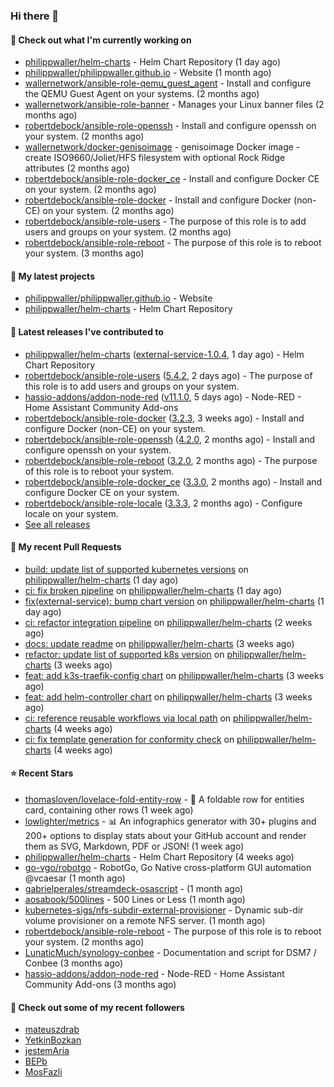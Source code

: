 ### Hi there 👋

#### 👷 Check out what I'm currently working on

- [philippwaller/helm-charts](https://github.com/philippwaller/helm-charts) - Helm Chart Repository (1 day ago)
- [philippwaller/philippwaller.github.io](https://github.com/philippwaller/philippwaller.github.io) - Website (1 month ago)
- [wallernetwork/ansible-role-qemu_guest_agent](https://github.com/wallernetwork/ansible-role-qemu_guest_agent) - Install and configure the QEMU Guest Agent on your systems. (2 months ago)
- [wallernetwork/ansible-role-banner](https://github.com/wallernetwork/ansible-role-banner) - Manages your Linux banner files (2 months ago)
- [robertdebock/ansible-role-openssh](https://github.com/robertdebock/ansible-role-openssh) - Install and configure openssh on your system. (2 months ago)
- [wallernetwork/docker-genisoimage](https://github.com/wallernetwork/docker-genisoimage) - genisoimage Docker image - create ISO9660/Joliet/HFS filesystem with optional Rock Ridge attributes (2 months ago)
- [robertdebock/ansible-role-docker_ce](https://github.com/robertdebock/ansible-role-docker_ce) - Install and configure Docker CE on your system. (2 months ago)
- [robertdebock/ansible-role-docker](https://github.com/robertdebock/ansible-role-docker) - Install and configure Docker (non-CE) on your system. (2 months ago)
- [robertdebock/ansible-role-users](https://github.com/robertdebock/ansible-role-users) - The purpose of this role is to add users and groups on your system. (2 months ago)
- [robertdebock/ansible-role-reboot](https://github.com/robertdebock/ansible-role-reboot) - The purpose of this role is to reboot your system. (3 months ago)

#### 🌱 My latest projects

- [philippwaller/philippwaller.github.io](https://github.com/philippwaller/philippwaller.github.io) - Website
- [philippwaller/helm-charts](https://github.com/philippwaller/helm-charts) - Helm Chart Repository

#### 🔭 Latest releases I've contributed to

- [philippwaller/helm-charts](https://github.com/philippwaller/helm-charts) ([external-service-1.0.4](https://github.com/philippwaller/helm-charts/releases/tag/external-service-1.0.4), 1 day ago) - Helm Chart Repository
- [robertdebock/ansible-role-users](https://github.com/robertdebock/ansible-role-users) ([5.4.2](https://github.com/robertdebock/ansible-role-users/releases/tag/5.4.2), 2 days ago) - The purpose of this role is to add users and groups on your system.
- [hassio-addons/addon-node-red](https://github.com/hassio-addons/addon-node-red) ([v11.1.0](https://github.com/hassio-addons/addon-node-red/releases/tag/v11.1.0), 5 days ago) - Node-RED - Home Assistant Community Add-ons
- [robertdebock/ansible-role-docker](https://github.com/robertdebock/ansible-role-docker) ([3.2.3](https://github.com/robertdebock/ansible-role-docker/releases/tag/3.2.3), 3 weeks ago) - Install and configure Docker (non-CE) on your system.
- [robertdebock/ansible-role-openssh](https://github.com/robertdebock/ansible-role-openssh) ([4.2.0](https://github.com/robertdebock/ansible-role-openssh/releases/tag/4.2.0), 2 months ago) - Install and configure openssh on your system.
- [robertdebock/ansible-role-reboot](https://github.com/robertdebock/ansible-role-reboot) ([3.2.0](https://github.com/robertdebock/ansible-role-reboot/releases/tag/3.2.0), 2 months ago) - The purpose of this role is to reboot your system.
- [robertdebock/ansible-role-docker_ce](https://github.com/robertdebock/ansible-role-docker_ce) ([3.3.0](https://github.com/robertdebock/ansible-role-docker_ce/releases/tag/3.3.0), 2 months ago) - Install and configure Docker CE on your system.
- [robertdebock/ansible-role-locale](https://github.com/robertdebock/ansible-role-locale) ([3.3.3](https://github.com/robertdebock/ansible-role-locale/releases/tag/3.3.3), 2 months ago) - Configure locale on your system.
- [See all releases](https://github.com/philippwaller/philippwaller/blob/main/releases.md)

#### 🔨 My recent Pull Requests

- [build: update list of supported kubernetes versions](https://github.com/philippwaller/helm-charts/pull/18) on [philippwaller/helm-charts](https://github.com/philippwaller/helm-charts) (1 day ago)
- [ci: fix broken pipeline](https://github.com/philippwaller/helm-charts/pull/17) on [philippwaller/helm-charts](https://github.com/philippwaller/helm-charts) (1 day ago)
- [fix(external-service): bump chart version](https://github.com/philippwaller/helm-charts/pull/15) on [philippwaller/helm-charts](https://github.com/philippwaller/helm-charts) (1 day ago)
- [ci: refactor integration pipeline](https://github.com/philippwaller/helm-charts/pull/13) on [philippwaller/helm-charts](https://github.com/philippwaller/helm-charts) (2 weeks ago)
- [docs: update readme](https://github.com/philippwaller/helm-charts/pull/12) on [philippwaller/helm-charts](https://github.com/philippwaller/helm-charts) (3 weeks ago)
- [refactor: update list of supported k8s version](https://github.com/philippwaller/helm-charts/pull/11) on [philippwaller/helm-charts](https://github.com/philippwaller/helm-charts) (3 weeks ago)
- [feat: add k3s-traefik-config chart](https://github.com/philippwaller/helm-charts/pull/10) on [philippwaller/helm-charts](https://github.com/philippwaller/helm-charts) (3 weeks ago)
- [feat: add helm-controller chart](https://github.com/philippwaller/helm-charts/pull/9) on [philippwaller/helm-charts](https://github.com/philippwaller/helm-charts) (3 weeks ago)
- [ci: reference reusable workflows via local path](https://github.com/philippwaller/helm-charts/pull/8) on [philippwaller/helm-charts](https://github.com/philippwaller/helm-charts) (4 weeks ago)
- [ci: fix template generation for conformity check](https://github.com/philippwaller/helm-charts/pull/7) on [philippwaller/helm-charts](https://github.com/philippwaller/helm-charts) (4 weeks ago)

#### ⭐ Recent Stars

- [thomasloven/lovelace-fold-entity-row](https://github.com/thomasloven/lovelace-fold-entity-row) - 🔹 A foldable row for entities card, containing other rows (1 week ago)
- [lowlighter/metrics](https://github.com/lowlighter/metrics) - 📊 An infographics generator with 30&#43; plugins and 200&#43; options to display stats about your GitHub account and render them as SVG, Markdown, PDF or JSON! (1 week ago)
- [philippwaller/helm-charts](https://github.com/philippwaller/helm-charts) - Helm Chart Repository (4 weeks ago)
- [go-vgo/robotgo](https://github.com/go-vgo/robotgo) - RobotGo, Go Native cross-platform GUI automation  @vcaesar (1 month ago)
- [gabrielperales/streamdeck-osascript](https://github.com/gabrielperales/streamdeck-osascript) -  (1 month ago)
- [aosabook/500lines](https://github.com/aosabook/500lines) - 500 Lines or Less (1 month ago)
- [kubernetes-sigs/nfs-subdir-external-provisioner](https://github.com/kubernetes-sigs/nfs-subdir-external-provisioner) - Dynamic sub-dir volume provisioner on a remote NFS server. (1 month ago)
- [robertdebock/ansible-role-reboot](https://github.com/robertdebock/ansible-role-reboot) - The purpose of this role is to reboot your system. (2 months ago)
- [LunaticMuch/synology-conbee](https://github.com/LunaticMuch/synology-conbee) - Documentation and script for DSM7 / Conbee  (3 months ago)
- [hassio-addons/addon-node-red](https://github.com/hassio-addons/addon-node-red) - Node-RED - Home Assistant Community Add-ons (3 months ago)

#### 👯 Check out some of my recent followers

- [mateuszdrab](https://github.com/mateuszdrab)
- [YetkinBozkan](https://github.com/YetkinBozkan)
- [jestemAria](https://github.com/jestemAria)
- [BEPb](https://github.com/BEPb)
- [MosFazli](https://github.com/MosFazli)
